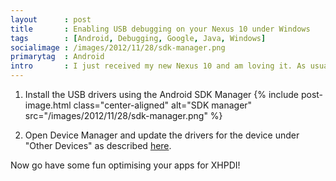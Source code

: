 ```yaml
---
layout      : post
title       : Enabling USB debugging on your Nexus 10 under Windows
tags        : [Android, Debugging, Google, Java, Windows]
socialimage : /images/2012/11/28/sdk-manager.png
primarytag  : Android
intro       : I just received my new Nexus 10 and am loving it. As usual when it comes to <a href="https://plus.google.com/103459318088659120104/posts/EniD7s5JuT6">setting up Android development</a>, I had a few issues. It was really never the smoothest process in my experience, at least it's nice and smooth for the most part when it's all up and running. Not many relevant results came through so here's how I got it up and running under Windows 8.
---
```


1. Install the USB drivers using the Android SDK Manager 
  {% include post-image.html class="center-aligned" alt="SDK manager" src="/images/2012/11/28/sdk-manager.png" %}

2. Open Device Manager and update the drivers for the device under "Other Devices" as described [here][2].

Now go have some fun optimising your apps for XHPDI!



[2]: http://developer.android.com/tools/extras/oem-usb.html#Win7